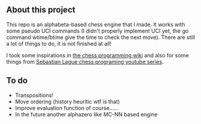 ## About this project

This repo is an alphabeta-based chess engine that I made. It works with some pseudo UCI commands (I didn't properly implement UCI yet, the go command wtime/btime give the time to check the next move).
There are still a lot of things to do, it is not finished at all!

I took some inspirations in [the chess programming wiki](https://www.chessprogramming.org) and also for some things from [Sebastian Lague chess programing youtube series](https://www.youtube.com/watch?v=_vqlIPDR2TU&list=PLFt_AvWsXl0cvHyu32ajwh2qU1i6hl77c).

## To do
* Transpositions!
* Move ordering (history heuritic wtf is that)
* Improve evaluation function of course......
* In the future another alphazero like MC-NN based engine

